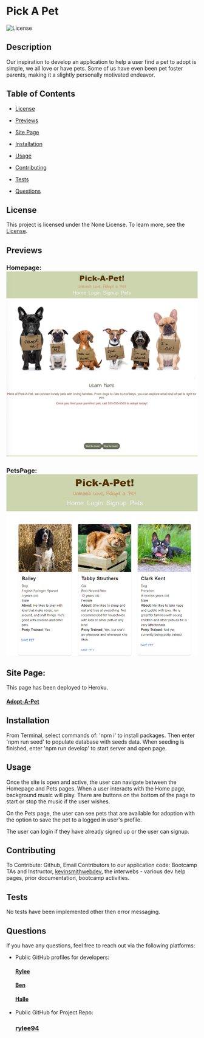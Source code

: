 # Pick A Pet

![License](https://img.shields.io/badge/license-None-green.svg)

## Description

Our inspiration to develop an application to help a user find a pet to adopt is simple, we all love or have pets. Some of us have even been pet foster parents, making it a slightly personally motivated endeavor. 

## Table of Contents

- [License](#license)
  
- [Previews](#previews)
- [Site Page](#herokusite)
- [Installation](#installation)
- [Usage](#usage)
- [Contributing](#contributing)
- [Tests](#tests)
- [Questions](#questions)


## License

This project is licensed under the None License. To learn more, see the [License](https://opensource.org/licenses/None).

## Previews

### Homepage: ![Homepage](./assets/images/Homepage.png)


### PetsPage: ![PetsPage](./assets/images/PetsPage.png)

## Site Page: 

This page has been deployed to Heroku.

#### [Adopt-A-Pet](https://afternoon-bayou-77804-936b59c53f0d.herokuapp.com/home) 

## Installation

From Terminal, select commands of: 'npm i' to install packages. Then enter 'npm run seed' to populate database with seeds data. When seeding is finished, enter 'npm run develop' to start server and open page.

## Usage

Once the site is open and active, the user can navigate between the Homepage and Pets pages. When a user interacts with the Home page, background music will play. There are buttons on the bottom of the page to start or stop the music if the user wishes. 

On the Pets page, the user can see pets that are available for adoption with the option to save the pet to a logged in user's profile.

The user can login if they have already signed up or the user can signup.

## Contributing

To Contribute: Github, Email
Contributors to our application code: Bootcamp TAs and Instructor, [kevinsmithwebdev](https://github.com/kevinsmithwebdev), the interwebs - various dev help pages, prior documentation, bootcamp activities.

## Tests

No tests have been implemented other then error messaging.

## Questions

If you have any questions, feel free to reach out via the following platforms:

- Public GitHub profiles for developers:
    #### [Rylee](github.com/Rylee94)
    #### [Ben](github.com/bennyleemn)
    #### [Halle](github.com/halleklum)
- Public GitHub for Project Repo: 
    ### [rylee94](https://github.com/Rylee94/pet-adoption)